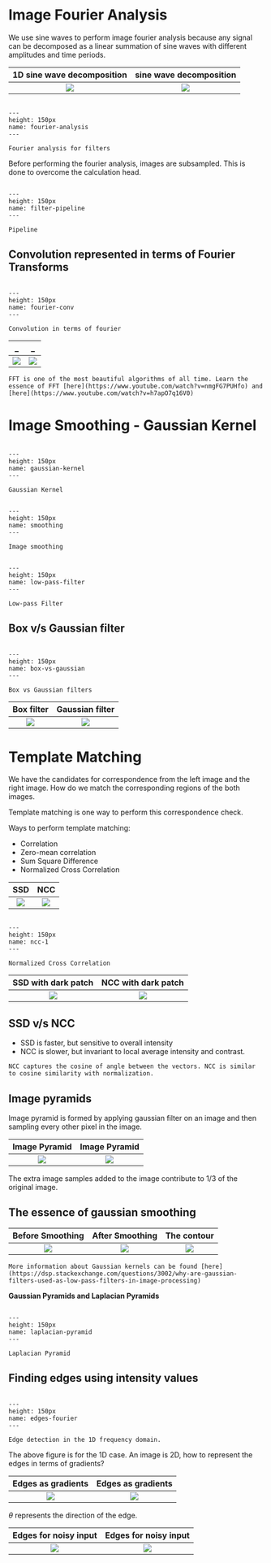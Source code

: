 # Image Fourier Analysis

We use sine waves to perform image fourier analysis because any signal can be decomposed as a linear summation of sine waves with different amplitudes and time periods.

1D sine wave decomposition | sine wave decomposition
:-------------------------:|:-------------------------:
![](/imgs/sine-wave.PNG)   |  ![](/imgs/sine-wave2.PNG)


```{figure} /imgs/fourier-analysis.PNG

---
height: 150px
name: fourier-analysis
---

Fourier analysis for filters
```

Before performing the fourier analysis, images are subsampled. This is done to overcome the calculation head.

```{figure} /imgs/filter-pipeline.PNG

---
height: 150px
name: filter-pipeline
---

Pipeline
```

## Convolution represented in terms of Fourier Transforms

```{figure} /imgs/fourier-conv.PNG

---
height: 150px
name: fourier-conv
---

Convolution in terms of fourier
```


_ | _ 
:-------------------------:|:-------------------------:
![](/imgs/filter-spatial.PNG)  |  ![](/imgs/filter-freq.PNG)

```{note}
FFT is one of the most beautiful algorithms of all time. Learn the essence of FFT [here](https://www.youtube.com/watch?v=nmgFG7PUHfo) and [here](https://www.youtube.com/watch?v=h7apO7q16V0)
```

# Image Smoothing - Gaussian Kernel


```{figure} /imgs/guassian-kernel.PNG

---
height: 150px
name: gaussian-kernel
---

Gaussian Kernel
```

```{figure} /imgs/smoothing.PNG

---
height: 150px
name: smoothing
---

Image smoothing
```

```{figure} /imgs/low-pass-filter.PNG

---
height: 150px
name: low-pass-filter
---

Low-pass Filter
```

## Box v/s Gaussian filter

```{figure} /imgs/box-vs-gaussian.PNG

---
height: 150px
name: box-vs-gaussian
---

Box vs Gaussian filters
```

Box filter | Gaussian filter 
:-------------------------:|:-------------------------:
![](/imgs/box-fourier.PNG)  |  ![](/imgs/gaussian-fourier.PNG)

# Template Matching

We have the candidates for correspondence from the left image and the right image. How do we match the corresponding regions of the both images.

Template matching is one way to perform this correspondence check.

Ways to perform template matching:
* Correlation
* Zero-mean correlation
* Sum Square Difference
* Normalized Cross Correlation

SSD | NCC 
:-------------------------:|:-------------------------:
![](/imgs/ssd-1.PNG)  |  ![](/imgs/ncc-2.PNG)


```{figure} /imgs/ncc-1.PNG

---
height: 150px
name: ncc-1
---

Normalized Cross Correlation
```
SSD with dark patch | NCC with dark patch
:-------------------------:|:-------------------------:
![](/imgs/ssd-2.PNG)  |  ![](/imgs/ncc-3.PNG)

## SSD v/s NCC

* SSD is faster, but sensitive to overall intensity
* NCC is slower, but invariant to local average intensity and contrast.

```{note}
NCC captures the cosine of angle between the vectors. NCC is similar to cosine similarity with normalization.
```

## Image pyramids

Image pyramid is formed by applying gaussian filter on an image and then sampling every other pixel in the image.

Image Pyramid | Image Pyramid
:-------------------------:|:-------------------------:
![](/imgs/img-pyramid-1.PNG)  |  ![](/imgs/img-pyramid-2.PNG)

The extra image samples added to the image contribute to 1/3 of the original image.

## The essence of gaussian smoothing

Before Smoothing | After Smoothing | The contour
:-------------------------:|:-------------------------:|:-------------------------:
![](/imgs/before-smooth.PNG)  |  ![](/imgs/after-smooth.PNG) |  ![](/imgs/the-filter.PNG)

```{seealso}
More information about Gaussian kernels can be found [here](https://dsp.stackexchange.com/questions/3002/why-are-gaussian-filters-used-as-low-pass-filters-in-image-processing)
```

**Gaussian Pyramids and Laplacian Pyramids**

```{figure} /imgs/laplacian-pyramid.PNG

---
height: 150px
name: laplacian-pyramid
---

Laplacian Pyramid
```

## Finding edges using intensity values 

```{figure} /imgs/edges-fourier.PNG

---
height: 150px
name: edges-fourier
---

Edge detection in the 1D frequency domain.
```

The above figure is for the 1D case. An image is 2D, how to represent the edges in terms of gradients?

Edges as gradients | Edges as gradients
:-------------------------:|:-------------------------:
![](/imgs/image-gradient-1.PNG)  |  ![](/imgs/image-gradient-2.PNG)

$\theta$ represents the direction of the edge.

Edges for noisy input | Edges for noisy input
:-------------------------:|:-------------------------:
![](/imgs/edge-1.PNG)  |  ![](/imgs/edges-2.PNG)


